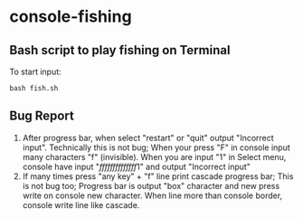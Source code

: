 # console-fishing

## Bash script to play fishing on Terminal

To start input:
```
bash fish.sh
```
## Bug Report

1. After progress bar, when select "restart" or "quit" output "Incorrect input".
Technically this is not bug; When your press "F" in console input many characters "f" (invisible). When you are input "1" in Select menu, console have input "*ffffffffffffff*1" and output "Incorrect input" 
2. If many times press "any key" + "f" line print cascade progress bar;
This is not bug too; Progress bar is output "box" character and new press write on console new character. When line more than console border, console write line like cascade.   